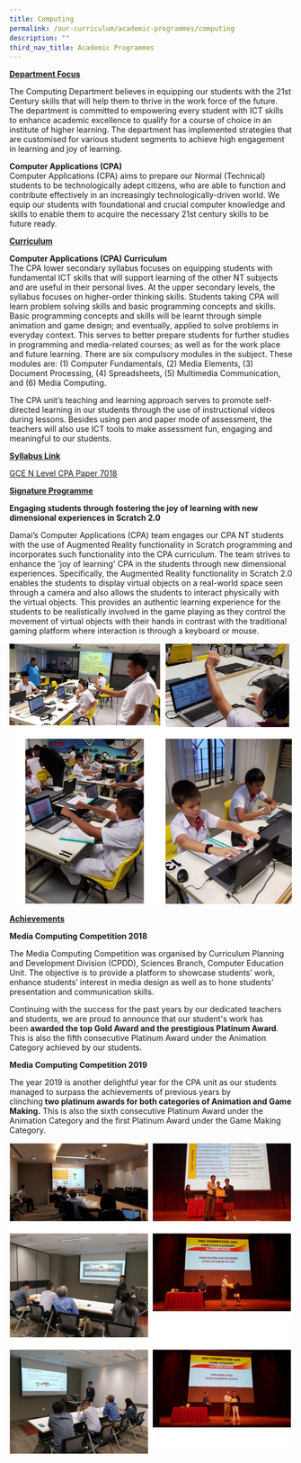 ```yaml
---
title: Computing
permalink: /our-curriculum/academic-programmes/computing
description: ""
third_nav_title: Academic Programmes
---
```

<p><strong><u>Department Focus</u></strong></p>
<p>The Computing Department believes in equipping our students with the 21st Century skills that will help them to thrive in the work force of the future. The department is committed to empowering every student with ICT skills to enhance academic excellence to qualify for a course of choice in an institute of higher learning. The department has implemented strategies that are customised for various student segments to achieve high engagement in learning and joy of learning.</p>
<p><strong>Computer Applications (CPA)<br /></strong>Computer Applications&nbsp;(CPA) aims to prepare our Normal (Technical) students to be technologically adept citizens, who are able to function and contribute effectively in an increasingly technologically-driven world. We equip our students with foundational and crucial computer knowledge and skills to enable them to acquire the necessary 21st century skills to be future ready.</p>
<p><strong><u>Curriculum</u></strong></p>
<p><strong>Computer Applications (CPA) Curriculum<br /></strong>The CPA lower secondary syllabus focuses on equipping students with fundamental ICT skills that will support learning of the other NT subjects and are useful in their personal lives. At the upper secondary levels, the syllabus focuses on higher-order thinking skills. Students taking CPA will learn problem solving skills and basic programming concepts and skills. Basic programming concepts and skills will be learnt through simple animation and game design; and eventually, applied to solve problems in everyday context. This serves to better prepare students for further studies in programming and media-related courses; as well as for the work place and future learning. There are six compulsory modules in the subject. These modules are: (1) Computer Fundamentals, (2) Media Elements, (3) Document Processing, (4) Spreadsheets, (5) Multimedia Communication, and (6) Media Computing.&nbsp;</p>
<p>The CPA unit&rsquo;s teaching and learning approach serves to promote self-directed learning in our students through the use of instructional videos during lessons. Besides using pen and paper mode of assessment, the teachers will also use ICT tools to make assessment fun, engaging and meaningful to our students.</p>
<p><strong><u>Syllabus Link</u></strong></p>
<p><a href="https://www.seab.gov.sg/docs/default-source/national-examinations/syllabus/nlevel/2020syllabus/7018_y20_sy.pdf">GCE N Level CPA Paper 7018</a></p>
<p><strong><u>Signature Programme<br /></u></strong></p>
<p><strong>Engaging students through fostering the joy of learning with new dimensional experiences in Scratch 2.0</strong></p>
<p>Damai&rsquo;s&nbsp;Computer Applications (CPA) team engages our CPA NT students with the use of Augmented Reality functionality in Scratch programming and incorporates such functionality into the CPA curriculum. The team strives to enhance the 'joy of learning' CPA in the students through new dimensional experiences. Specifically, the Augmented Reality functionality in Scratch 2.0 enables the students to display virtual objects on a real-world space seen through a camera and also allows the students to interact physically with the virtual objects. This provides an authentic learning experience for the students to be realistically involved in the game playing as they control the movement of virtual objects with their hands in contrast with the traditional gaming platform where interaction is through a keyboard or mouse.</p>
<img src="/images/comp1.png">
<p><strong><u>Achievements</u></strong></p>
<p><strong>Media Computing Competition 2018</strong></p>
<p>The Media Computing Competition was organised by Curriculum Planning and Development Division (CPDD), Sciences Branch, Computer Education Unit. The objective is to provide a platform to showcase students&rsquo; work, enhance students&rsquo; interest in media design as well as to hone students&rsquo; presentation and communication skills.</p>
<p>Continuing with the success for the past years by our dedicated teachers and students, we are proud to announce that our student's work has been&nbsp;<strong>awarded the top Gold Award and the prestigious Platinum Award</strong>. This is also the fifth consecutive Platinum Award under the Animation Category achieved by our students.&nbsp;</p>
<p><strong>Media Computing Competition 2019</strong></p>
<p>The year 2019 is another delightful year for the CPA unit as our students managed to surpass the achievements of previous years by clinching<strong>&nbsp;two&nbsp;platinum awards for both categories of Animation and Game Making.</strong>&nbsp;This is also the sixth consecutive Platinum Award under the Animation Category and the first Platinum Award under the Game Making Category.</p>
<img src="/images/comp2.png">
